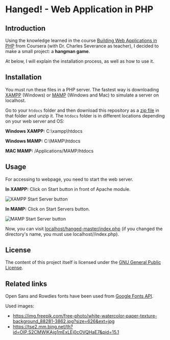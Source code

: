 # Hanged! - Web Application in PHP

## Introduction

Using the knowledge learned in the course [Building Web Applications in PHP](https://www.coursera.org/learn/web-applications-php) from Coursera (with Dr. Charles Severance as teacher), I decided to make a small project: a **hangman game**.

At below, I will explain the installation process, as well as how to use it.

## Installation

You must run these files in a PHP server. The fastest way is downloading [XAMPP](https://www.apachefriends.org/) (Windows) or [MAMP](https://www.mamp.info/) (Windows and Mac) to simulate a server on localhost.

Go to your `htdocs` folder and then download this repository as a [zip file](https://github.com/juansedo/hanged/archive/master.zip) in that folder and unzip it. The `htdocs` folder is in different locations depending on your web server and OS:

**Windows XAMPP:** C:\xampp\htdocs

**Windows MAMP:** C:\MAMP\htdocs

**MAC MAMP:** /Applications/MAMP/htdocs

## Usage

For accessing to webpage, you need to start the web server.

**In XAMPP:**
Click on Start button in front of Apache module.

![XAMPP Start Server button](https://i.stack.imgur.com/z95JC.png)

**In MAMP:**
Click on Start Servers button.

![MAMP Start Server button](https://www.wa4e.com/images/mamp-win-02-launch.png)

Now, you can visit [localhost/hanged-master/index.php](localhost/hanged-master/index.php) (if you changed the directory's name, you must use localhost/<directory name>/index.php). 

## License

The content of this project itself is licensed under the [GNU General Public License](https://www.gnu.org/licenses/gpl-3.0.html).

## Related links

Open Sans and Rowdies fonts have been used from [Google Fonts API](https://fonts.googleapis.com/css2?family=Open+Sans:wght@300;400&family=Rowdies:wght@300;400&display=swap).

Used images:
- https://img.freepik.com/free-photo/white-watercolor-paper-texture-background_88281-3862.jpg?size=626&ext=jpg
- https://tse2.mm.bing.net/th?id=OIP.S2CMWlKAjg1mExLEj0cOVQHaE7&pid=15.1
